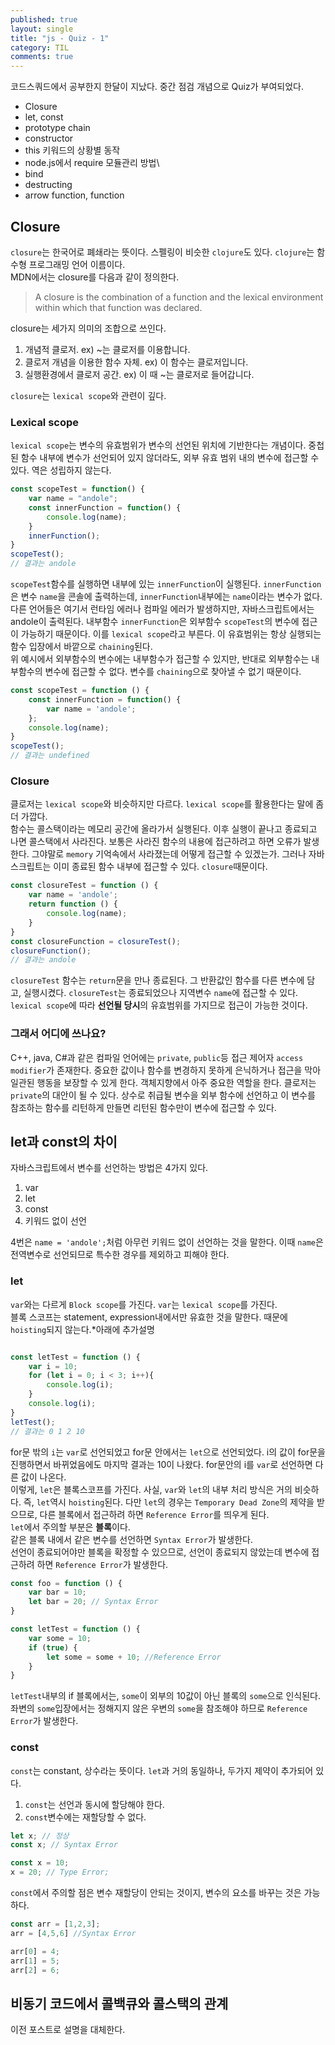 ```yaml
---
published: true
layout: single
title: "js - Quiz - 1"
category: TIL
comments: true
---
```

코드스쿼드에서 공부한지 한달이 지났다. 중간 점검 개념으로 Quiz가 부여되었다.
- Closure
- let, const
- prototype chain
- constructor 
- this 키워드의 상황별 동작
- node.js에서 require 모듈관리 방법\
- bind
- destructing
- arrow function, function

## Closure
`closure`는 한국어로 폐쇄라는 뜻이다. 스펠링이 비슷한 `clojure`도 있다. `clojure`는 함수형 프로그래밍 언어 이름이다.  
MDN에서는 closure를 다음과 같이 정의한다.  
> A closure is the combination of a function and the lexical environment within which that function was declared.   

closure는 세가지 의미의 조합으로 쓰인다.
1. 개념적 클로저. ex) ~는 클로저를 이용합니다.
2. 클로저 개념을 이용한 함수 자체. ex) 이 함수는 클로저입니다.
3. 실행환경에서 클로저 공간. ex) 이 때 ~는 클로저로 들어갑니다.

`closure`는 `lexical scope`와 관련이 깊다.    

### Lexical scope
`lexical scope`는 변수의 유효범위가 변수의 선언된 위치에 기반한다는 개념이다. 중첩된 함수 내부에 변수가 선언되어 있지 않더라도, 외부 유효 범위 내의 변수에 접근할 수 있다. 역은 성립하지 않는다.  
```js
const scopeTest = function() {
    var name = "andole";
    const innerFunction = function() {
        console.log(name);
    }
    innerFunction();
}
scopeTest();
// 결과는 andole
```
`scopeTest`함수를 실행하면 내부에 있는 `innerFunction`이 실행된다. `innerFunction`은 변수 `name`을 콘솔에 출력하는데, `innerFunction`내부에는 `name`이라는 변수가 없다. 다른 언어들은 여기서 런타임 에러나 컴파일 에러가 발생하지만, 자바스크립트에서는 andole이 출력된다. 내부함수 `innerFunction`은 외부함수 `scopeTest`의 변수에 접근이 가능하기 때문이다. 이를 `lexical scope`라고 부른다. 이 유효범위는 항상 실행되는 함수 입장에서 바깥으로 `chaining`된다.   
위 예시에서 외부함수의 변수에는 내부함수가 접근할 수 있지만, 반대로 외부함수는 내부함수의 변수에 접근할 수 없다. 변수를 `chaining`으로 찾아낼 수 없기 때문이다.
```js
const scopeTest = function () {
    const innerFunction = function() {
        var name = 'andole';
    };
    console.log(name);
}
scopeTest();
// 결과는 undefined
```
### Closure
클로저는 `lexical scope`와 비슷하지만 다르다. `lexical scope`를 활용한다는 말에 좀더 가깝다.  
함수는 콜스택이라는 메모리 공간에 올라가서 실행된다. 이후 실행이 끝나고 종료되고 나면 콜스택에서 사라진다. 보통은 사라진 함수의 내용에 접근하려고 하면 오류가 발생한다. 그야말로 `memory` 기억속에서 사라졌는데 어떻게 접근할 수 있겠는가. 그러나 자바스크립트는 이미 종료된 함수 내부에 접근할 수 있다. `closure`때문이다.  
```js
const closureTest = function () {
    var name = 'andole';
    return function () {
        console.log(name);
    }
}
const closureFunction = closureTest();
closureFunction();
// 결과는 andole
```
`closureTest` 함수는 `return`문을 만나 종료된다. 그 반환값인 함수를 다른 변수에 담고, 실행시켰다. `closureTest`는 종료되었으나 지역변수 `name`에 접근할 수 있다. `lexical scope`에 따라 **선언될 당시**의 유효범위를 가지므로 접근이 가능한 것이다.

### 그래서 어디에 쓰나요?
C++, java, C#과 같은 컴파일 언어에는 `private`, `public`등 접근 제어자 `access modifier`가 존재한다. 중요한 값이나 함수를 변경하지 못하게 은닉하거나 접근을 막아 일관된 행동을 보장할 수 있게 한다. 객체지향에서 아주 중요한 역할을 한다. 
클로저는 `private`의 대안이 될 수 있다. 상수로 취급될 변수을 외부 함수에 선언하고 이 변수를 참조하는 함수를 리턴하게 만들면 리턴된 함수만이 변수에 접근할 수 있다. 

## let과 const의 차이
자바스크립트에서 변수를 선언하는 방법은 4가지 있다.
1. var
2. let
3. const
4. 키워드 없이 선언

4번은 `name = 'andole';`처럼 아무런 키워드 없이 선언하는 것을 말한다. 이때 `name`은 전역변수로 선언되므로 특수한 경우를 제외하고 피해야 한다.

### let
`var`와는 다르게 `Block scope`를 가진다. `var`는 `lexical scope`를 가진다.  
블록 스코프는 statement, expression내에서만 유효한 것을 말한다. 때문에 `hoisting`되지 않는다.*아래에 추가설명 
```js

const letTest = function () {
    var i = 10;
    for (let i = 0; i < 3; i++){
        console.log(i);
    }
    console.log(i);
}
letTest();
// 결과는 0 1 2 10
```
for문 밖의 `i`는 `var`로 선언되었고 for문 안에서는 `let`으로 선언되었다. i의 값이 for문을 진행하면서 바뀌었음에도 마지막 결과는 10이 나왔다. for문안의 i를 `var`로 선언하면 다른 값이 나온다.  
이렇게, `let`은 블록스코프를 가진다. 사실, `var`와 `let`의 내부 처리 방식은 거의 비슷하다. 즉, `let`역시 `hoisting`된다. 다만 `let`의 경우는 `Temporary Dead Zone`의 제약을 받으므로, 다른 블록에서 접근하려 하면 `Reference Error`를 띄우게 된다.  
`let`에서 주의할 부분은 **블록**이다.  
같은 블록 내에서 같은 변수를 선언하면 `Syntax Error`가 발생한다.  
선언이 종료되어야만 블록을 확정할 수 있으므로, 선언이 종료되지 않았는데 변수에 접근하려 하면 `Reference Error`가 발생한다.
```js
const foo = function () {
    var bar = 10;
    let bar = 20; // Syntax Error
}

const letTest = function () {
    var some = 10;
    if (true) {
        let some = some + 10; //Reference Error
    }
}
```
`letTest`내부의 if 블록에서는, `some`이 외부의 10값이 아닌 블록의 `some`으로 인식된다. 좌변의 `some`입장에서는 정해지지 않은 우변의 `some`을 참조해야 하므로 `Reference Error`가 발생한다.

### const
`const`는 constant, 상수라는 뜻이다. `let`과 거의 동일하나, 두가지 제약이 추가되어 있다.
1. `const`는 선언과 동시에 할당해야 한다.
2. `const`변수에는 재할당할 수 없다.

```js
let x; // 정상
const x; // Syntax Error

const x = 10;
x = 20; // Type Error;
```
`const`에서 주의할 점은 변수 재할당이 안되는 것이지, 변수의 요소를 바꾸는 것은 가능하다.
```js
const arr = [1,2,3];
arr = [4,5,6] //Syntax Error

arr[0] = 4;
arr[1] = 5;
arr[2] = 6;
```

## 비동기 코드에서 콜백큐와 콜스택의 관계
이전 포스트로 설명을 대체한다.
